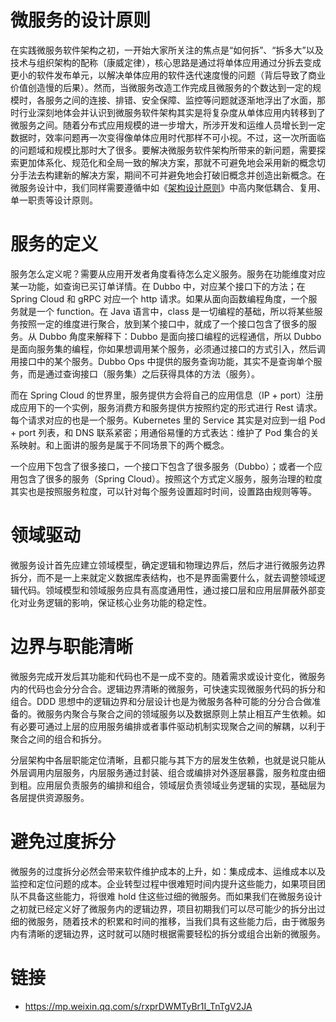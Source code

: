 # 微服务的设计原则

在实践微服务软件架构之初，一开始大家所关注的焦点是“如何拆”、“拆多大”以及技术与组织架构的配称（康威定律），核心思路是通过将单体应用通过分拆去变成更小的软件发布单元，以解决单体应用的软件迭代速度慢的问题（背后导致了商业价值创造慢的后果）。然而，当微服务改造工作完成且微服务的个数达到一定的规模时，各服务之间的连接、排错、安全保障、监控等问题就逐渐地浮出了水面，那时行业深刻地体会并认识到微服务软件架构其实是将复杂度从单体应用内转移到了微服务之间。随着分布式应用规模的进一步增大，所涉开发和运维人员增长到一定数据时，效率问题再一次变得像单体应用时代那样不可小视。不过，这一次所面临的问题域和规模比那时大了很多。要解决微服务软件架构所带来的新问题，需要探索更加体系化、规范化和全局一致的解决方案，那就不可避免地会采用新的概念切分手法去构建新的解决方案，期间不可并避免地会打破旧概念并创造出新概念。在微服务设计中，我们同样需要遵循中如《[架构设计原则](https://ng-tech.icu/SoftwareEngineering-Series/?q=架构设计原则)》中高内聚低耦合、复用、单一职责等设计原则。

# 服务的定义

服务怎么定义呢？需要从应用开发者角度看待怎么定义服务。服务在功能维度对应某一功能，如查询已买订单详情。在 Dubbo 中，对应某个接口下的方法；在 Spring Cloud 和 gRPC 对应一个 http 请求。如果从面向函数编程角度，一个服务就是一个 function。在 Java 语言中，class 是一切编程的基础，所以将某些服务按照一定的维度进行聚合，放到某个接口中，就成了一个接口包含了很多的服务。从 Dubbo 角度来解释下：Dubbo 是面向接口编程的远程通信，所以 Dubbo 是面向服务集的编程，你如果想调用某个服务，必须通过接口的方式引入，然后调用接口中的某个服务。Dubbo Ops 中提供的服务查询功能，其实不是查询单个服务，而是通过查询接口（服务集）之后获得具体的方法（服务）。

而在 Spring Cloud 的世界里，服务提供方会将自己的应用信息（IP + port）注册成应用下的一个实例，服务消费方和服务提供方按照约定的形式进行 Rest 请求。每个请求对应的也是一个服务。Kubernetes 里的 Service 其实是对应到一组 Pod + port 列表，和 DNS 联系紧密；用通俗易懂的方式表达：维护了 Pod 集合的关系映射。和上面讲的服务是属于不同场景下的两个概念。

一个应用下包含了很多接口，一个接口下包含了很多服务（Dubbo）；或者一个应用包含了很多的服务（Spring Cloud）。按照这个方式定义服务，服务治理的粒度其实也是按照服务粒度，可以针对每个服务设置超时时间，设置路由规则等等。

# 领域驱动

微服务设计首先应建立领域模型，确定逻辑和物理边界后，然后才进行微服务边界拆分，而不是一上来就定义数据库表结构，也不是界面需要什么，就去调整领域逻辑代码。领域模型和领域服务应具有高度通用性，通过接口层和应用层屏蔽外部变化对业务逻辑的影响，保证核心业务功能的稳定性。

# 边界与职能清晰

微服务完成开发后其功能和代码也不是一成不变的。随着需求或设计变化，微服务内的代码也会分分合合。逻辑边界清晰的微服务，可快速实现微服务代码的拆分和组合。DDD 思想中的逻辑边界和分层设计也是为微服务各种可能的分分合合做准备的。微服务内聚合与聚合之间的领域服务以及数据原则上禁止相互产生依赖。如有必要可通过上层的应用服务编排或者事件驱动机制实现聚合之间的解耦，以利于聚合之间的组合和拆分。

分层架构中各层职能定位清晰，且都只能与其下方的层发生依赖，也就是说只能从外层调用内层服务，内层服务通过封装、组合或编排对外逐层暴露，服务粒度由细到粗。应用层负责服务的编排和组合，领域层负责领域业务逻辑的实现，基础层为各层提供资源服务。

# 避免过度拆分

微服务的过度拆分必然会带来软件维护成本的上升，如：集成成本、运维成本以及监控和定位问题的成本。企业转型过程中很难短时间内提升这些能力，如果项目团队不具备这些能力，将很难 hold 住这些过细的微服务。而如果我们在微服务设计之初就已经定义好了微服务内的逻辑边界，项目初期我们可以尽可能少的拆分出过细的微服务，随着技术的积累和时间的推移，当我们具有这些能力后，由于微服务内有清晰的逻辑边界，这时就可以随时根据需要轻松的拆分或组合出新的微服务。

# 链接

- https://mp.weixin.qq.com/s/rxprDWMTyBr1I_TnTgV2JA
